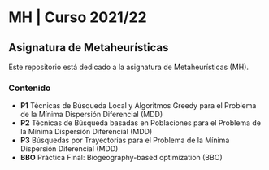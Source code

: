 # MH | Curso 2021/22

## Asignatura de Metaheurísticas

Este repositorio está dedicado a la asignatura de Metaheurísticas (MH).

### Contenido
- **P1** Técnicas de Búsqueda Local y Algoritmos Greedy para el
Problema de la Mínima Dispersión Diferencial (MDD)
- **P2** Técnicas de Búsqueda basadas en Poblaciones para el
Problema de la Mínima Dispersión Diferencial (MDD)
- **P3** Búsquedas por Trayectorias para el Problema de la Mínima
Dispersión Diferencial (MDD)
- **BBO** Práctica Final: Biogeography-based optimization (BBO)
